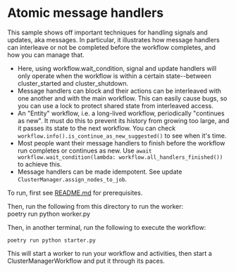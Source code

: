 # Atomic message handlers

This sample shows off important techniques for handling signals and updates, aka messages.  In particular, it illustrates how message handlers can interleave or not be completed before the workflow completes, and how you can manage that.

* Here, using workflow.wait_condition, signal and update handlers will only operate when the workflow is within a certain state--between cluster_started and cluster_shutdown.
* Message handlers can block and their actions can be interleaved with one another and with the main workflow.  This can easily cause bugs, so you can use a lock to protect shared state from interleaved access.
* An "Entity" workflow, i.e. a long-lived workflow, periodically "continues as new".  It must do this to prevent its history from growing too large, and it passes its state to the next workflow.  You can check `workflow.info().is_continue_as_new_suggested()` to see when it's time. 
* Most people want their message handlers to finish before the workflow run completes or continues as new.  Use `await workflow.wait_condition(lambda: workflow.all_handlers_finished())` to achieve this.
* Message handlers can be made idempotent.  See update `ClusterManager.assign_nodes_to_job`.

To run, first see [README.md](../../README.md) for prerequisites.

Then, run the following from this directory to run the worker:
\
    poetry run python worker.py

Then, in another terminal, run the following to execute the workflow:

    poetry run python starter.py

This will start a worker to run your workflow and activities, then start a ClusterManagerWorkflow and put it through its paces.
